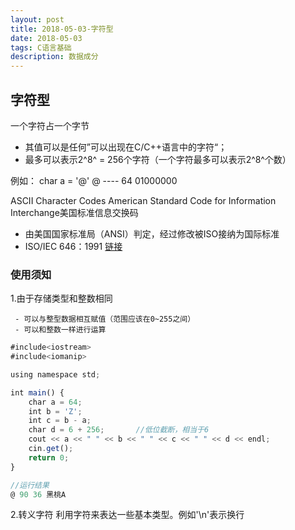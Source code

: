 ```yaml
---
layout: post
title: 2018-05-03-字符型
date: 2018-05-03
tags: C语言基础
description: 数据成分
---
```



## 字符型
一个字符占一个字节

 - 其值可以是任何”可以出现在C/C++语言中的字符“；
 - 最多可以表示2^8^ = 256个字符（一个字符最多可以表示2^8^个数）

例如：
char a = '@'
@ ----   64     01000000

ASCII Character Codes
American Standard Code for Information Interchange美国标准信息交换码

 - 由美国国家标准局（ANSI）判定，经过修改被ISO接纳为国际标准
 - ISO/IEC 646：1991
 [链接 ](http://www.iso.org.iso/home/store/catalogue_tc/catalogue_detail.htm?csnumber=4777)
 
 ### 使用须知
 1.由于存储类型和整数相同
 
	 - 可以与整型数据相互赋值（范围应该在0~255之间）
	 - 可以和整数一样进行运算 

``` javascript
#include<iostream>
#include<iomanip>

using namespace std;

int main() {
	char a = 64;
	int b = 'Z';
	int c = b - a;
	char d = 6 + 256;       //低位截断，相当于6
	cout << a << " " << b << " " << c << " " << d << endl;
	cin.get();
	return 0;
}

//运行结果
@ 90 36 黑桃A
```

2.转义字符
利用字符来表达一些基本类型。例如'\n'表示换行